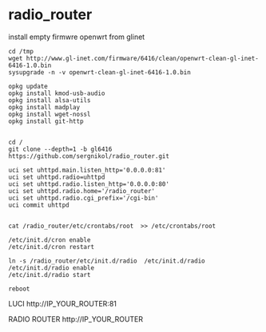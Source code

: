 # radio_router
install empty firmwre openwrt from glinet
```
cd /tmp
wget http://www.gl-inet.com/firmware/6416/clean/openwrt-clean-gl-inet-6416-1.0.bin
sysupgrade -n -v openwrt-clean-gl-inet-6416-1.0.bin
```
```
opkg update
opkg install kmod-usb-audio
opkg install alsa-utils
opkg install madplay
opkg install wget-nossl
opkg install git-http


cd /
git clone --depth=1 -b gl6416 https://github.com/sergnikol/radio_router.git

uci set uhttpd.main.listen_http='0.0.0.0:81' 
uci set uhttpd.radio=uhttpd
uci set uhttpd.radio.listen_http='0.0.0.0:80'
uci set uhttpd.radio.home='/radio_router'
uci set uhttpd.radio.cgi_prefix='/cgi-bin'
uci commit uhttpd


cat /radio_router/etc/crontabs/root  >> /etc/crontabs/root

/etc/init.d/cron enable
/etc/init.d/cron restart

ln -s /radio_router/etc/init.d/radio  /etc/init.d/radio 
/etc/init.d/radio enable
/etc/init.d/radio start
```
```
reboot
```
LUCI
http://IP_YOUR_ROUTER:81


RADIO ROUTER 
http://IP_YOUR_ROUTER
